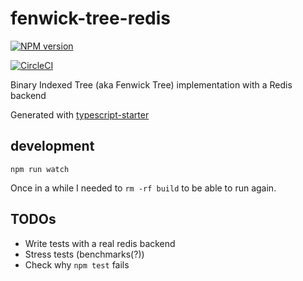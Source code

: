 # fenwick-tree-redis

[![NPM version](https://img.shields.io/npm/v/fenwick-tree-redis.svg)](https://www.npmjs.com/package/fenwick-tree-redis)

[![CircleCI](https://img.shields.io/circleci/project/github/j05u3/fenwick-tree-redis.svg)](https://circleci.com/gh/j05u3/fenwick-tree-redis)

Binary Indexed Tree (aka Fenwick Tree) implementation with a Redis backend

Generated with [typescript-starter](https://www.npmjs.com/package/typescript-starter)

## development

`npm run watch`

Once in a while I needed to `rm -rf build` to be able to run again. 

## TODOs

* Write tests with a real redis backend
* Stress tests (benchmarks(?))
* Check why `npm test` fails 